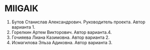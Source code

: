 # MIIGAIK
1. Бутов Станислав Александрович. Руководитель проекта. Автор варианта 1.
2. Горелкин Артем Викторович. Автор варианта.4.
3. Гочияева Лиана Казимовна. Автор варианта 2.
4. Исмагилова Эльза Адиковна. Автор варианта 3.
